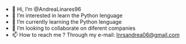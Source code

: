- 👋 Hi, I’m @AndreaLinares96
- 👀 I’m interested in  learn the Python lenguage
- 🌱 I’m currently learning  the Python lenguage
- 💞️ I’m looking to collaborate on diferent companies
- 📫 How to reach me ?  Through my e-mail: lnrsandrea06@gmail.com

<!---
AndreaLinares96/AndreaLinares96 is a ✨ special ✨ repository because its `README.md` (this file) appears on your GitHub profile.
You can click the Preview link to take a look at your changes.
--->
